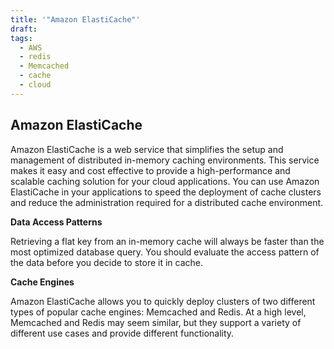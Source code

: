 ```yaml
---
title: '"Amazon ElastiCache"'
draft: 
tags:
  - AWS
  - redis
  - Memcached
  - cache
  - cloud
---
```



## **Amazon ElastiCache** 

  

Amazon ElastiCache is a web service that simplifies the setup and management of distributed in-memory caching environments. This service makes it easy and cost effective to provide a high-performance and scalable caching solution for your cloud applications. You can use Amazon ElastiCache in your applications to speed the deployment of cache clusters and reduce the administration required for a distributed cache environment. 

  

  

  

**Data Access Patterns** 

  

  

Retrieving a flat key from an in-memory cache will always be faster than the most optimized database query. You should evaluate the access pattern of the data before you decide to store it in cache. 

  

  

**Cache Engines**

  

Amazon ElastiCache allows you to quickly deploy clusters of two different types of popular cache engines: Memcached and Redis. At a high level, Memcached and Redis may seem similar, but they support a variety of different use cases and provide different functionality.